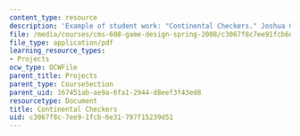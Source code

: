 ```yaml
---
content_type: resource
description: 'Example of student work: "Continental Checkers." Joshua Campoverde.'
file: /media/courses/cms-608-game-design-spring-2008/c3067f8c7ee91fcb6e31797f15239d51_campoverde1.pdf
file_type: application/pdf
learning_resource_types:
- Projects
ocw_type: OCWFile
parent_title: Projects
parent_type: CourseSection
parent_uid: 167451ab-ae9a-6fa1-2944-d8eef3f43ed8
resourcetype: Document
title: Continental Checkers
uid: c3067f8c-7ee9-1fcb-6e31-797f15239d51
---
```

